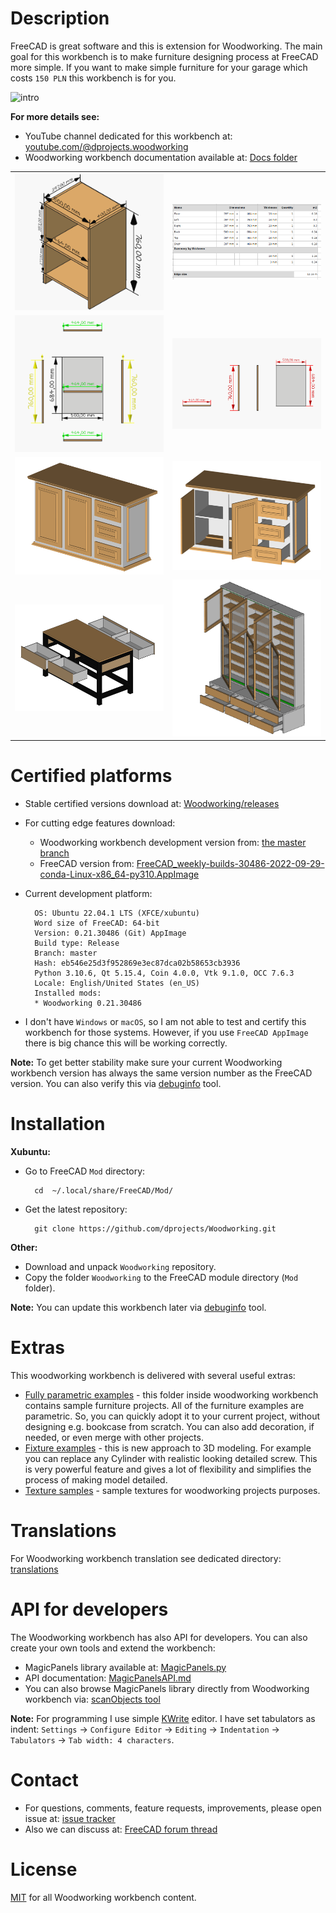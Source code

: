 # Description

FreeCAD is great software and this is extension for Woodworking. The main goal for this workbench is to make furniture designing process at FreeCAD more simple. If you want to make simple furniture for your garage which costs `150 PLN` this workbench is for you.

![intro](https://raw.githubusercontent.com/dprojects/Woodworking/master/Screenshots/intro.gif)

**For more details see:** 
* YouTube channel dedicated for this workbench at: [youtube.com/@dprojects.woodworking](https://www.youtube.com/@dprojects.woodworking/videos)
* Woodworking workbench documentation available at: [Docs folder](https://github.com/dprojects/Woodworking/tree/master/Docs)

|   |   |
|---|---|
| [![c1r1](https://raw.githubusercontent.com/dprojects/Woodworking/master/Screenshots/matrix/c1r1.png)](https://raw.githubusercontent.com/dprojects/Woodworking/master/Screenshots/matrix/c1r1.png) | [![c2r1](https://raw.githubusercontent.com/dprojects/Woodworking/master/Screenshots/matrix/c2r1.png)](https://raw.githubusercontent.com/dprojects/Woodworking/master/Screenshots/matrix/c2r1.png) |
| [![c1r2](https://raw.githubusercontent.com/dprojects/Woodworking/master/Screenshots/matrix/c1r2.png)](https://raw.githubusercontent.com/dprojects/Woodworking/master/Screenshots/matrix/c1r2.png) | [![c2r2](https://raw.githubusercontent.com/dprojects/Woodworking/master/Screenshots/matrix/c2r2.png)](https://raw.githubusercontent.com/dprojects/Woodworking/master/Screenshots/matrix/c2r2.png) |
| [![c1r3](https://raw.githubusercontent.com/dprojects/Woodworking/master/Screenshots/matrix/c1r3.png)](https://raw.githubusercontent.com/dprojects/Woodworking/master/Screenshots/matrix/c1r3.png) | [![c2r3](https://raw.githubusercontent.com/dprojects/Woodworking/master/Screenshots/matrix/c2r3.png)](https://raw.githubusercontent.com/dprojects/Woodworking/master/Screenshots/matrix/c2r3.png) |
| [![c1r4](https://raw.githubusercontent.com/dprojects/Woodworking/master/Screenshots/matrix/c1r4.png)](https://raw.githubusercontent.com/dprojects/Woodworking/master/Screenshots/matrix/c1r4.png) | [![c2r4](https://raw.githubusercontent.com/dprojects/Woodworking/master/Screenshots/matrix/c2r4.png)](https://raw.githubusercontent.com/dprojects/Woodworking/master/Screenshots/matrix/c2r4.png) |

# Certified platforms

* Stable certified versions download at: [Woodworking/releases](https://github.com/dprojects/Woodworking/releases)
* For cutting edge features download:
	* Woodworking workbench development version from: [the master branch](https://github.com/dprojects/Woodworking/archive/refs/heads/master.zip)
	* FreeCAD version from: [FreeCAD_weekly-builds-30486-2022-09-29-conda-Linux-x86_64-py310.AppImage](https://github.com/FreeCAD/FreeCAD-Bundle/releases/download/weekly-builds/FreeCAD_weekly-builds-30486-2022-09-29-conda-Linux-x86_64-py310.AppImage)

* Current development platform:

		OS: Ubuntu 22.04.1 LTS (XFCE/xubuntu)
		Word size of FreeCAD: 64-bit
		Version: 0.21.30486 (Git) AppImage
		Build type: Release
		Branch: master
		Hash: eb546e25d3f952869e3ec87dca02b58653cb3936
		Python 3.10.6, Qt 5.15.4, Coin 4.0.0, Vtk 9.1.0, OCC 7.6.3
		Locale: English/United States (en_US)
		Installed mods: 
		* Woodworking 0.21.30486

* I don't have `Windows` or `macOS`, so I am not able to test and certify this workbench for those systems. However, if you use `FreeCAD AppImage` there is big chance this will be working correctly.

**Note:** To get better stability make sure your current Woodworking workbench version has always the same version number as the FreeCAD version. You can also verify this via [debuginfo](https://github.com/dprojects/Woodworking/tree/master/Docs#debuginfo) tool. 

# Installation

**Xubuntu:**

* Go to FreeCAD `Mod` directory:

		cd  ~/.local/share/FreeCAD/Mod/

* Get the latest repository:

		git clone https://github.com/dprojects/Woodworking.git

**Other:**

* Download and unpack `Woodworking` repository.
* Copy the folder `Woodworking` to the FreeCAD module directory (`Mod` folder).

**Note:** You can update this workbench later via [debuginfo](https://github.com/dprojects/Woodworking/tree/master/Docs#debuginfo) tool.

# Extras

This woodworking workbench is delivered with several useful extras:

* [Fully parametric examples](https://github.com/dprojects/Woodworking/tree/master/Examples/Parametric) - this folder inside woodworking workbench contains sample furniture projects. All of the furniture examples are parametric. So, you can quickly adopt it to your current project, without designing e.g. bookcase from scratch. You can also add decoration, if needed, or even merge with other projects.
* [Fixture examples](https://github.com/dprojects/Woodworking/tree/master/Examples/Fixture) - this is new approach to 3D modeling. For example you can replace any Cylinder with realistic looking detailed screw. This is very powerful feature and gives a lot of flexibility and simplifies the process of making model detailed.
* [Texture samples](https://commons.wikimedia.org/w/index.php?title=Special:ListFiles/Dprojects&ilshowall=1) - sample textures for woodworking projects purposes.

# Translations

For Woodworking workbench translation see dedicated directory: [translations](https://github.com/dprojects/Woodworking/tree/master/translations)

# API for developers

The Woodworking workbench has also API for developers. You can also create your own tools and extend the workbench: 
* MagicPanels library available at: [MagicPanels.py](https://raw.githubusercontent.com/dprojects/Woodworking/master/Tools/MagicPanels/MagicPanels.py)
* API documentation: [MagicPanelsAPI.md](https://github.com/dprojects/Woodworking/blob/master/Docs/MagicPanelsAPI.md)
* You can also browse MagicPanels library directly from Woodworking workbench via: [scanObjects tool](https://github.com/dprojects/Woodworking/tree/master/Docs#scanobjects)

**Note:** For programming I use simple [KWrite](https://en.wikipedia.org/wiki/KWrite) editor. I have set tabulators as indent: `Settings` -> `Configure Editor` -> `Editing` -> `Indentation` -> `Tabulators` -> `Tab width: 4 characters`.

# Contact

* For questions, comments, feature requests, improvements, please open issue at: [issue tracker](https://github.com/dprojects/Woodworking/issues)
* Also we can discuss at: [FreeCAD forum thread](https://forum.freecadweb.org/viewtopic.php?f=3&t=8247)

# License

[MIT](https://github.com/dprojects/Woodworking/blob/master/LICENSE) for all Woodworking workbench content.
